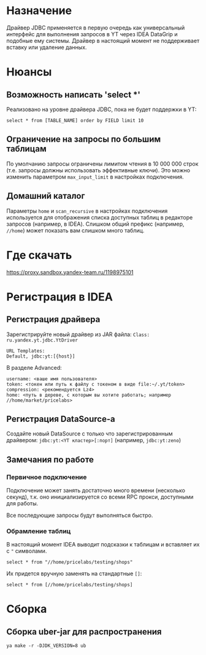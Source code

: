# Назначение
Драйвер JDBC применяется в первую очередь как универсальный интерфейс для выполнения запросов в YT через IDEA DataGrip и подобные ему системы.
Драйвер в настоящий момент не поддерживает вставку или удаление данных.

# Нюансы

## Возможность написать 'select *'
Реализовано на уровне драйвера JDBC, пока не будет поддержки в YT:
```
select * from [TABLE_NAME] order by FIELD limit 10
```

## Ограничение на запросы по большим таблицам
По умолчанию запросы ограничены лимитом чтения в 10 000 000 строк (т.е. запросы должны использовать эффективные ключи).
Это можно изменить параметром `max_input_limit` в настройках подключения.

## Домашний каталог
Параметры `home` и `scan_recursive` в настройках подключения используется для отображения списка доступных таблиц 
в редакторе запросов (например, в IDEA). Слишком общий префикс (например, `//home`) может показать вам слишком много таблиц.  
 

# Где скачать
https://proxy.sandbox.yandex-team.ru/1198975101

# Регистрация в IDEA

## Регистрация драйвера
Зарегистрируйте новый драйвер из JAR файла: `Class: ru.yandex.yt.jdbc.YtDriver`

```
URL Templates:
Default, jdbc:yt:[{host}]
```

В разделе Advanced:
```
username: <ваше имя пользователя>
token: <токен или путь к файлу с токеном в виде file:~/.yt/token>
compression: <рекомендуется Lz4>
home: <путь в дереве, с которым вы хотите работать; например //home/market/pricelabs>
```

## Регистрация DataSource-а

Создайте новый DataSource с только что зарегистрированным драйвером: `jdbc:yt:<YT кластер>[:порт]` (например, `jdbc:yt:zeno`)


## Замечания по работе

### Первичное подключение
Подключение может занять достаточно много времени (несколько секунд), т.к. оно инициализируется со всеми RPC прокси,
доступными для работы.

Все последующие запросы будут выполняться быстро.

### Обрамление таблиц

В настоящий момент IDEA выводит подсказки к таблицам и вставляет их с `"` символами.
```
select * from "//home/pricelabs/testing/shops"
```

Их придется вручную заменять на стандартные `[]`:
```
select * from [//home/pricelabs/testing/shops]
```

# Сборка

## Сборка uber-jar для распространения
`ya make -r -DJDK_VERSION=8 ub`